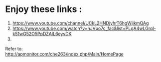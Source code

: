 # Enjoy these links :  
  
1. https://www.youtube.com/channel/UCkL2HNDjyhrT6hgWjikmQAg  
2. https://www.youtube.com/watch?v=nJVuo7c_fac&list=PLgA4wLGrqI-k51wG52O5PpDZAIL6eyvDK  
3. 



Refer to:  
http://apmonitor.com/che263/index.php/Main/HomePage  

